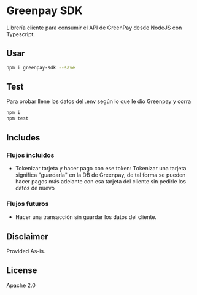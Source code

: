 # Greenpay SDK

Librería cliente para consumir el API de GreenPay desde NodeJS con Typescript.

## Usar

```bash
npm i greenpay-sdk --save
```

## Test

Para probar llene los datos del .env según lo que le dio Greenpay y corra

```bash
npm i
npm test
```

## Includes

### Flujos incluidos

* Tokenizar tarjeta y hacer pago con ese token: Tokenizar una tarjeta significa "guardarla" en la DB de Greenpay, de tal forma se pueden hacer pagos más adelante con esa tarjeta del cliente sin pedirle los datos de nuevo

### Flujos futuros

* Hacer una transacción sin guardar los datos del cliente.

## Disclaimer

Provided As-is.

## License

Apache 2.0